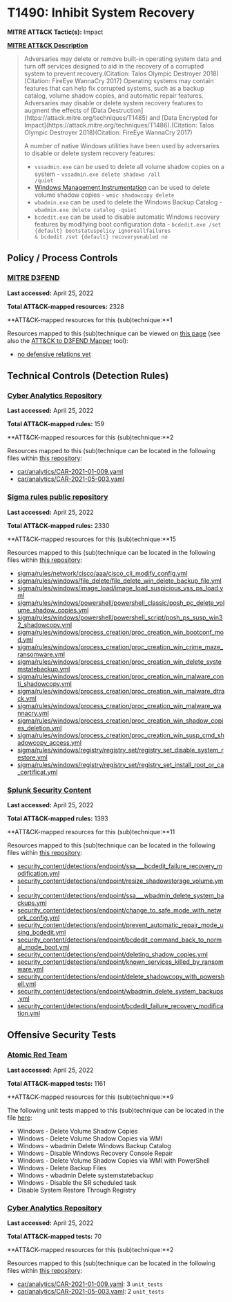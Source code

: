 # T1490: Inhibit System Recovery
**MITRE ATT&CK Tactic(s):** Impact

**[MITRE ATT&CK Description](https://attack.mitre.org/techniques/T1490)**
<blockquote>Adversaries may delete or remove built-in operating system data and turn off services designed to aid in the recovery of a corrupted system to prevent recovery.(Citation: Talos Olympic Destroyer 2018)(Citation: FireEye WannaCry 2017) Operating systems may contain features that can help fix corrupted systems, such as a backup catalog, volume shadow copies, and automatic repair features. Adversaries may disable or delete system recovery features to augment the effects of [Data Destruction](https://attack.mitre.org/techniques/T1485) and [Data Encrypted for Impact](https://attack.mitre.org/techniques/T1486).(Citation: Talos Olympic Destroyer 2018)(Citation: FireEye WannaCry 2017)

A number of native Windows utilities have been used by adversaries to disable or delete system recovery features:

* <code>vssadmin.exe</code> can be used to delete all volume shadow copies on a system - <code>vssadmin.exe delete shadows /all /quiet</code>
* [Windows Management Instrumentation](https://attack.mitre.org/techniques/T1047) can be used to delete volume shadow copies - <code>wmic shadowcopy delete</code>
* <code>wbadmin.exe</code> can be used to delete the Windows Backup Catalog - <code>wbadmin.exe delete catalog -quiet</code>
* <code>bcdedit.exe</code> can be used to disable automatic Windows recovery features by modifying boot configuration data - <code>bcdedit.exe /set {default} bootstatuspolicy ignoreallfailures & bcdedit /set {default} recoveryenabled no</code></blockquote>
## Policy / Process Controls
### [MITRE D3FEND](https://d3fend.mitre.org/)
**Last accessed:** April 25, 2022

**Total ATT&CK-mapped resources:** 2328

**ATT&CK-mapped resources for this (sub)technique:**1

Resources mapped to this (sub)technique can be viewed on [this page](https://d3fend.mitre.org/) (see also the [ATT&CK to D3FEND Mapper](https://d3fend.mitre.org/tools/attack-mapper) tool):

* [no defensive relations yet](https://d3fend.mitre.org/techniques/d3f:nodefensiverelationsyet)

## Technical Controls (Detection Rules)
### [Cyber Analytics Repository](https://car.mitre.org)
**Last accessed:** April 25, 2022

**Total ATT&CK-mapped rules:** 159

**ATT&CK-mapped resources for this (sub)technique:**2

Resources mapped to this (sub)technique can be located in the following files within [this repository](https://github.com/mitre-attack/car/blob/master/analytics):

* [car/analytics/CAR-2021-01-009.yaml](https://github.com/mitre-attack/car/blob/master/analytics/CAR-2021-01-009.yaml)
* [car/analytics/CAR-2021-05-003.yaml](https://github.com/mitre-attack/car/blob/master/analytics/CAR-2021-05-003.yaml)

### [Sigma rules public repository](https://github.com/SigmaHQ/sigma)
**Last accessed:** April 25, 2022

**Total ATT&CK-mapped rules:** 2330

**ATT&CK-mapped resources for this (sub)technique:**15

Resources mapped to this (sub)technique can be located in the following files within [this repository](https://github.com/SigmaHQ/sigma/tree/master/rules):

* [sigma/rules/network/cisco/aaa/cisco_cli_modify_config.yml](https://github.com/SigmaHQ/sigma/blob/master/rules/network/cisco/aaa/cisco_cli_modify_config.yml)
* [sigma/rules/windows/file_delete/file_delete_win_delete_backup_file.yml](https://github.com/SigmaHQ/sigma/blob/master/rules/windows/file_delete/file_delete_win_delete_backup_file.yml)
* [sigma/rules/windows/image_load/image_load_suspicious_vss_ps_load.yml](https://github.com/SigmaHQ/sigma/blob/master/rules/windows/image_load/image_load_suspicious_vss_ps_load.yml)
* [sigma/rules/windows/powershell/powershell_classic/posh_pc_delete_volume_shadow_copies.yml](https://github.com/SigmaHQ/sigma/blob/master/rules/windows/powershell/powershell_classic/posh_pc_delete_volume_shadow_copies.yml)
* [sigma/rules/windows/powershell/powershell_script/posh_ps_susp_win32_shadowcopy.yml](https://github.com/SigmaHQ/sigma/blob/master/rules/windows/powershell/powershell_script/posh_ps_susp_win32_shadowcopy.yml)
* [sigma/rules/windows/process_creation/proc_creation_win_bootconf_mod.yml](https://github.com/SigmaHQ/sigma/blob/master/rules/windows/process_creation/proc_creation_win_bootconf_mod.yml)
* [sigma/rules/windows/process_creation/proc_creation_win_crime_maze_ransomware.yml](https://github.com/SigmaHQ/sigma/blob/master/rules/windows/process_creation/proc_creation_win_crime_maze_ransomware.yml)
* [sigma/rules/windows/process_creation/proc_creation_win_delete_systemstatebackup.yml](https://github.com/SigmaHQ/sigma/blob/master/rules/windows/process_creation/proc_creation_win_delete_systemstatebackup.yml)
* [sigma/rules/windows/process_creation/proc_creation_win_malware_conti_shadowcopy.yml](https://github.com/SigmaHQ/sigma/blob/master/rules/windows/process_creation/proc_creation_win_malware_conti_shadowcopy.yml)
* [sigma/rules/windows/process_creation/proc_creation_win_malware_dtrack.yml](https://github.com/SigmaHQ/sigma/blob/master/rules/windows/process_creation/proc_creation_win_malware_dtrack.yml)
* [sigma/rules/windows/process_creation/proc_creation_win_malware_wannacry.yml](https://github.com/SigmaHQ/sigma/blob/master/rules/windows/process_creation/proc_creation_win_malware_wannacry.yml)
* [sigma/rules/windows/process_creation/proc_creation_win_shadow_copies_deletion.yml](https://github.com/SigmaHQ/sigma/blob/master/rules/windows/process_creation/proc_creation_win_shadow_copies_deletion.yml)
* [sigma/rules/windows/process_creation/proc_creation_win_susp_cmd_shadowcopy_access.yml](https://github.com/SigmaHQ/sigma/blob/master/rules/windows/process_creation/proc_creation_win_susp_cmd_shadowcopy_access.yml)
* [sigma/rules/windows/registry/registry_set/registry_set_disable_system_restore.yml](https://github.com/SigmaHQ/sigma/blob/master/rules/windows/registry/registry_set/registry_set_disable_system_restore.yml)
* [sigma/rules/windows/registry/registry_set/registry_set_install_root_or_ca_certificat.yml](https://github.com/SigmaHQ/sigma/blob/master/rules/windows/registry/registry_set/registry_set_install_root_or_ca_certificat.yml)

### [Splunk Security Content](https://github.com/splunk/security_content)
**Last accessed:** April 25, 2022

**Total ATT&CK-mapped rules:** 1393

**ATT&CK-mapped resources for this (sub)technique:**11

Resources mapped to this (sub)technique can be located in the following files within [this repository](https://github.com/splunk/security_content/tree/develop/detections):

* [security_content/detections/endpoint/ssa___bcdedit_failure_recovery_modification.yml](https://github.com/splunk/security_content/blob/develop/detections/endpoint/ssa___bcdedit_failure_recovery_modification.yml)
* [security_content/detections/endpoint/resize_shadowstorage_volume.yml](https://github.com/splunk/security_content/blob/develop/detections/endpoint/resize_shadowstorage_volume.yml)
* [security_content/detections/endpoint/ssa___wbadmin_delete_system_backups.yml](https://github.com/splunk/security_content/blob/develop/detections/endpoint/ssa___wbadmin_delete_system_backups.yml)
* [security_content/detections/endpoint/change_to_safe_mode_with_network_config.yml](https://github.com/splunk/security_content/blob/develop/detections/endpoint/change_to_safe_mode_with_network_config.yml)
* [security_content/detections/endpoint/prevent_automatic_repair_mode_using_bcdedit.yml](https://github.com/splunk/security_content/blob/develop/detections/endpoint/prevent_automatic_repair_mode_using_bcdedit.yml)
* [security_content/detections/endpoint/bcdedit_command_back_to_normal_mode_boot.yml](https://github.com/splunk/security_content/blob/develop/detections/endpoint/bcdedit_command_back_to_normal_mode_boot.yml)
* [security_content/detections/endpoint/deleting_shadow_copies.yml](https://github.com/splunk/security_content/blob/develop/detections/endpoint/deleting_shadow_copies.yml)
* [security_content/detections/endpoint/known_services_killed_by_ransomware.yml](https://github.com/splunk/security_content/blob/develop/detections/endpoint/known_services_killed_by_ransomware.yml)
* [security_content/detections/endpoint/delete_shadowcopy_with_powershell.yml](https://github.com/splunk/security_content/blob/develop/detections/endpoint/delete_shadowcopy_with_powershell.yml)
* [security_content/detections/endpoint/wbadmin_delete_system_backups.yml](https://github.com/splunk/security_content/blob/develop/detections/endpoint/wbadmin_delete_system_backups.yml)
* [security_content/detections/endpoint/bcdedit_failure_recovery_modification.yml](https://github.com/splunk/security_content/blob/develop/detections/endpoint/bcdedit_failure_recovery_modification.yml)


## Offensive Security Tests
### [Atomic Red Team](https://github.com/redcanaryco/atomic-red-team)
**Last accessed:** April 25, 2022

**Total ATT&CK-mapped tests:** 1161

**ATT&CK-mapped resources for this (sub)technique:**9

The following unit tests mapped to this (sub)technique can be located in the file [here](https://github.com/redcanaryco/atomic-red-team/tree/master/atomics/T1490/T1490.yaml):

* Windows - Delete Volume Shadow Copies
* Windows - Delete Volume Shadow Copies via WMI
* Windows - wbadmin Delete Windows Backup Catalog
* Windows - Disable Windows Recovery Console Repair
* Windows - Delete Volume Shadow Copies via WMI with PowerShell
* Windows - Delete Backup Files
* Windows - wbadmin Delete systemstatebackup
* Windows - Disable the SR scheduled task
* Disable System Restore Through Registry

### [Cyber Analytics Repository](https://car.mitre.org)
**Last accessed:** April 25, 2022

**Total ATT&CK-mapped tests:** 70

**ATT&CK-mapped resources for this (sub)technique:**2

Resources mapped to this (sub)technique can be located in the following files within [this repository](https://github.com/mitre-attack/car/blob/master/analytics):

* [car/analytics/CAR-2021-01-009.yaml](https://github.com/mitre-attack/car/blob/master/analytics/CAR-2021-01-009.yaml): 3 <code>unit_tests</code>
* [car/analytics/CAR-2021-05-003.yaml](https://github.com/mitre-attack/car/blob/master/analytics/CAR-2021-05-003.yaml): 2 <code>unit_tests</code>

